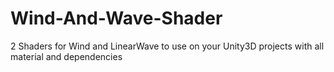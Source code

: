 # Wind-And-Wave-Shader
2 Shaders for Wind and LinearWave to use on your Unity3D projects with all material and dependencies

